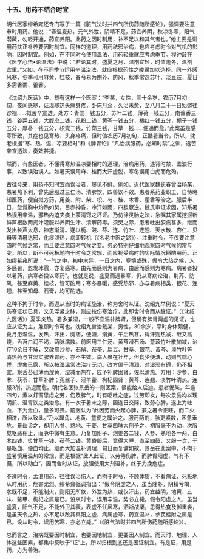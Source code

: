 ### 十五、用药不结合时宜

明代医家缪希雍还专门写了一篇《脏气法时并四气所伤药随所感论》，强调要注意审时用药。他说：“春温夏热，元气外泄，阴精不足，药宜养阴，秋凉冬寒，阳气潜藏，勿轻开通，药宜养阳。此药之因时制用，补不足以和其气者也。”他主要是讲用药扶正补养要因时制宜。同样的道理，用药祛邪治病，也应考虑时令对气机的影响，因时制宜。例如，在不同时令使用温法，用药轻重就应考虑季节。程钟龄在《医学心悟•论温法》中说：“若论其时，盛夏之月，温剂宜轻，时值隆冬，温剂宜重。”又如，在不同季节运用辛温治法，就应根据药性之峻缓加以选择。同一外感风寒，冬季可用麻黄、桂枝，春令易为荆芥、防风，秋季常选苏叶、淡豆豉，夏日多需香薷、藿香。

《沈绍九医话》中，载有这样一个医案：“李某，女性，三十余岁，农历7月初旬，夜间感寒，证现寒热头痛身疼，卧床月余，久治未愈，至八月二十一日始邀往诊视……拟苦辛宣透。处方：青蒿一钱五分，苏叶二钱，薄荷一钱五分，南藿香三钱，谷芽五钱，大腹皮二钱，花粉二钱，黄芩一钱五分，橘红一钱五分，栀子一钱五分，厚朴一钱五分，枳壳二钱，竹茹三钱，甘草一钱……便通而愈。”此案虽是感寒所致，其症也见寒热、头身疼痛，但时值农历7月初旬，正酷暑当令，所以，沈老根据“寒、热、温、凉要相时”和《脾胃论》“凡治病服药，必知时禁”之训，选苦辛宣透法，奏效甚捷。

然而，有些医者，不懂得寒热温凉要相时的道理，治病用药，违背时禁，孟浪行事，以致误治误人。如暑天误用麻、桂而大汗虚脱，寒冬误用白虎而危殆。

古往今来，用药不知时宜而误治者，屡见不鲜。例如，近代医家魏长春曾治杨某，患暑热下利，曾先后服过三仁汤、清脾饮、四兽饮不效。患者系药业职工，自恃略知医药，便自拟方药，用姜、附、柴、枳、芍、桂、木香、藿香等治之。服后半日，忽觉胸中灼热如焚，目赤神昏，冷汗如雨，四肢厥逆。魏氏审证求因，知系暑热误用辛温，邪热内迫夹痰上蒙清窍之坏证。乃仿徐灵胎之法，急嘱其家属挖掘新鲜芦根数两捣汁灌服以养阴生津、清解药毒。须臾之际，患者吐出胶痰甚多，继而发出长声太息，神志渐清。遂以栀、豉、芩、连、竹叶、连翘、天水散、杏仁、贝母等清暑达邪，化痰泄热，病即转机（《名老中医之路》）。注重时令，不仅要注意四时气候之常，而且要注意四时气候之变。务必特别仔细地观察四时气候的常与变。所以，断不可死板地拘于时令之常规，而应视受病时的实际情况斟酌用药。正如缪希雍所说：“一气之中，初中末异，一日之内，寒懊或殊，假令大热之候，人多感暑，忽发冰雹，亦复感寒。由先而感则为暑病，由后而感则为寒病。病暑者投以暑药，病寒者投以寒药”。也就是说，盛夏而遇暴寒，仍从寒病论治，荆芥、防风，甚至麻黄、桂枝，皆可酌用；寒冬暴暖，感受热邪，亦与暑病相类，银花、连翘，甚至知母、石膏，均可酌选。

这种不拘于时令，而遵从当时的病证施治，称为舍时从证。沈绍九举例说：“夏天伤寒证状已具，又见浮紧之脉，则应按伤寒治疗，此即舍时令而从脉证。”（《沈绍九医话》）夏季炎热，暑多兼湿，一般不宜温补脾肾，但确有脾肾两虚的见证，也应从证为主，兼顾时令可也。沈绍九曾治戴某，男性，30余岁，平时身体颇健，夏月患湿温，发热，汗出，胸痞，便溏，溺黄，午后热甚，得汗则热减，继又高烧，舌苔白润不渴，两脉濡数。前医用三仁汤、黄芩滑石汤、薏苡竹叶散加减，治疗10余日不解，又改用沙参、石斛、茯苓、扁豆、甘草、银花、黃芩、淡竹叶等清热药与甘淡实脾养胃药，亦不生效。病人虽在壮年，但食少便溏，动则气喘心悸，虚象已露，所以按湿温常法治疗无功。改方偏于清润，对湿邪有碍，仍不相宜。察舌苔已薄而溲黄，湿减而热存，应予补脾固肾，佐以清热。方用：沙参、白术、茯苓、甘草补脾；菟丝子、淫羊藿、枸杞固肾；黄芩、连翘、淡竹叶清热。连服3剂，热退而愈。明代名医张景岳的一则医案，很能给人启迪。患者倪某，年逾四旬，素以灯窗思虑之劳，伤及脾气，时有呕吐之症，过劳即发，每次景岳均以理阴煎、温胃饮之类治愈。有一次于暑末之际，因连日交际，致劳心脾，遂上为吐血，下为泄血，量多可畏。前医认为“此因劳而火起心脾，兼之暑令正旺，而二火相济，所以致此。”乃以犀角、地黄、童便之属治之。服药两剂，脉更紧数，困惫垂危。景岳诊之，却用人参、熟地、干姜、甘草四味大剂予之。初服毫不为动，次服觉呕恶稍止，而脉中微有生意。乃复加附子、炮姜各二钱，人参、熟地各一两、白术四钱、炙甘草一钱、茯苓二钱。黄昏服后，竟得大睡，直至四鼓，又服一次，于是呕血、便血均止。继而大加温补调理，旬日而复健如故。景岳在此案中，不拘于盛暑慎用温热的常规，而是根据“此人此证，以劳倦伤脾，而脾胃阳虚，气有不摄，所以动血”。因而舍时从证，放胆使用大剂温补，终于力挽危症。

不遵时令，孟浪用药，往往误治伤人，而拘于时令，不顾体质，不看病证，死板地从时用药，危害尤烈。缪希雍强调指出：“假令阴虚之人，虽当隆冬，阴精亏竭，水既不足，不能制火，则阳无所依，外泄为热，或仅汗出，药宜益阴，地黄、五味、鳖甲、枸杞之属是已。设从时令，误用辛温，势必立毙。假令阳虚之人，虽当盛夏，阳气不足，不能外卫其表，表虚不任风寒，洒淅战栗，思得热食及御重裘，是虽天令之热，亦不足以敌其真阳之虚，病属虚寒，药宜温补，参芪桂附之属是已。设从时令，误用苦寒，亦必立毙。”（《脏气法时并四气所伤药随所感论》）。

总而言之，治病既要因时制宜，也要因地制宜，更要因人制宜。而天时、地理、人体这些因素，都集中反映于“证”上，所以归根到底还是因证制宜。有是证，用是药，方为善治。
